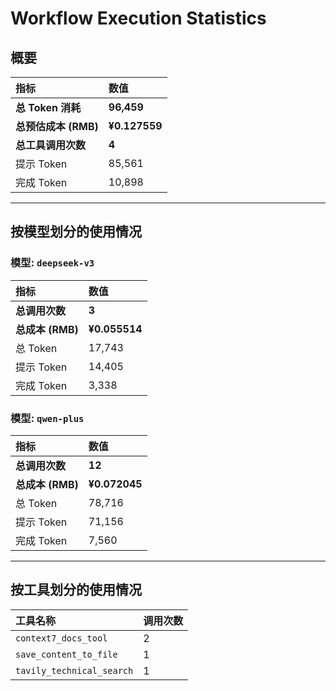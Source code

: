 # Workflow Execution Statistics

## 概要

| 指标 | 数值 |
| :--- | :--- |
| **总 Token 消耗** | **96,459** |
| **总预估成本 (RMB)** | **¥0.127559** |
| **总工具调用次数** | **4** |
| 提示 Token | 85,561 |
| 完成 Token | 10,898 |

---

## 按模型划分的使用情况


### 模型: `deepseek-v3`

| 指标 | 数值 |
| :--- | :--- |
| **总调用次数** | **3** |
| **总成本 (RMB)** | **¥0.055514** |
| 总 Token | 17,743 |
| 提示 Token | 14,405 |
| 完成 Token | 3,338 |

### 模型: `qwen-plus`

| 指标 | 数值 |
| :--- | :--- |
| **总调用次数** | **12** |
| **总成本 (RMB)** | **¥0.072045** |
| 总 Token | 78,716 |
| 提示 Token | 71,156 |
| 完成 Token | 7,560 |

---

## 按工具划分的使用情况

| 工具名称 | 调用次数 |
| :--- | :--- |
| `context7_docs_tool` | 2 |
| `save_content_to_file` | 1 |
| `tavily_technical_search` | 1 |
